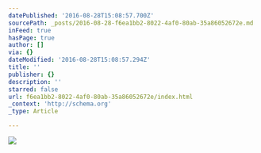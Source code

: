 ```yaml
---
datePublished: '2016-08-28T15:08:57.700Z'
sourcePath: _posts/2016-08-28-f6ea1bb2-8022-4af0-80ab-35a86052672e.md
inFeed: true
hasPage: true
author: []
via: {}
dateModified: '2016-08-28T15:08:57.294Z'
title: ''
publisher: {}
description: ''
starred: false
url: f6ea1bb2-8022-4af0-80ab-35a86052672e/index.html
_context: 'http://schema.org'
_type: Article

---
```

![](https://the-grid-user-content.s3-us-west-2.amazonaws.com/6f6efb5d-5201-444f-b98f-e3d505625ef9.png)